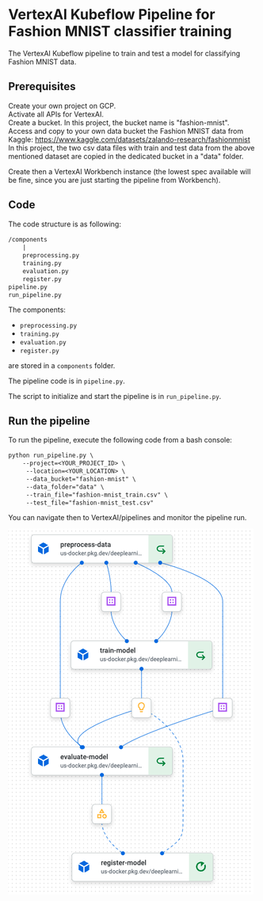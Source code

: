 # VertexAI Kubeflow Pipeline for Fashion MNIST classifier training

The VertexAI Kubeflow pipeline to train and test a model for classifying Fashion MNIST data.

## Prerequisites

Create your own project on GCP.  
Activate all APIs for VertexAI.  
Create a bucket. In this project, the bucket name is "fashion-mnist".   
Access and copy to your own data bucket the Fashion MNIST data from Kaggle: https://www.kaggle.com/datasets/zalando-research/fashionmnist  
In this project, the two csv data files with train and test data from the above mentioned dataset are copied in the dedicated bucket in a "data" folder.  

Create then a VertexAI Workbench instance (the lowest spec available will be fine, since you are just starting the pipeline from Workbench).  

## Code

The code structure is as following:

```
/components  
    |  
    preprocessing.py  
    training.py  
    evaluation.py  
    register.py  
pipeline.py  
run_pipeline.py  
```

The components:
- `preprocessing.py`
- `training.py`  
- `evaluation.py`  
- `register.py`  

are stored in a `components` folder.   

The pipeline code is in `pipeline.py`.  

The script to initialize and start the pipeline is in `run_pipeline.py`.

## Run the pipeline

To run the pipeline, execute the following code from a bash console:
```
python run_pipeline.py \
    --project=<YOUR_PROJECT_ID> \
     --location=<YOUR_LOCATION> \
     --data_bucket="fashion-mnist" \
     --data_folder="data" \
     --train_file="fashion-mnist_train.csv" \
     --test_file="fashion-mnist_test.csv"
```

You can navigate then to VertexAI/pipelines and monitor the pipeline run.

![Pipeline running](images/pipeline.png)



